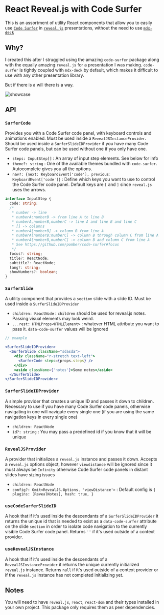 # React Reveal.js with Code Surfer

This is an assortment of utility React components that allow you to easily use
[`Code Surfer`](https://github.com/pomber/code-surfer) in [`reveal.js`](https://revealjs.com/)
presentations, without the need to use [`mdx-deck`](https://github.com/jxnblk/mdx-deck)

## Why?

I created this after I struggled using the amazing `code-surfer` package along with the equally amazing `reveal.js` 
for a presentation I was making. `code-surfer` is tightly coupled with `mdx-deck` by default, which makes
it difficult to use with any other presentation library.

But if there is a will there is a way.

![showcase](./assets/showcase.gif)

## API

### `SurferCode`

Provides you with a Code Surfer code panel, with keyboard controls and animations enabled. 
Must be used inside a `RevealJSInstanceProvider`. Should be used inside a `SurferSlideIDProvider` 
if you have many Code Surfer code panels, but can be used without one if you only have one.

- `steps: InputStep[]` : An array of input step elements. See below for info
- `theme?: string` : One of the available themes bundled with `code-surfer`. Autocomplete gives you all the options.
- `nav?: {next: KeyboardEvent['code'], previous: KeyboardEvent['code']}` : Define which keys you want to use to control the Code Surfer code panel. Default keys are `[` and `]` since `reveal.js` uses the arrows.

```typescript
interface InputStep {
  code: string;
  /*
   * number -> line
   * numberA:numberB -> from line A to line B
   * numberA,numberB,numberC -> line A and line B and line C
   * [] -> columns
   * numberA[numberB] -> column B from line A
   * numberA[numberB:numberC] -> column B through column C from line A
   * numberA[numberB,numberC] -> column B and column C from line A
   * See https://github.com/pomber/code-surfer#focus
   */
  focus?: string;
  title?: ReactNode;
  subtitle?: ReactNode;
  lang?: string;
  showNumbers?: boolean;
}
```

### `SurferSlide`

A utility component that provides a `section` slide with a slide ID. Must be used inside a `SurferSlideIDProvider`

- `children: ReactNode` : `children` should be used for reveal.js notes. Passing visual elements may look weird.
- `...rest: HTMLProps<HTMLElement>` : whatever HTML attribute you want to pass it. `data-code-surfer` values will be ignored

```jsx
// example

<SurferSlideIDProvider>
  <SurferSlide className="sdasda">
    <div className="r-stretch text-left">
      <SurferCode steps={props.steps} />
    </div>
    <aside className={'notes'}>Some notes</aside>
  </SurferSlide>
</SurferSlideIDProvider>
```

### `SurferSlideIDProvider`

A simple provider that creates a unique ID and passes it down to children. Necessary to use if 
you have many Code Surfer code panels, otherwise navigating in one will navigate every single one
(if you are using the same navigation keys in every single one)

* `children: ReactNode`
* `id?: string` : You may pass a predefined id if you know that it will be unique

### `RevealJSProvider`

A provider that initializes a `reveal.js` instance and passes it down. Accepts a `reveal.js` options 
object, however `viewdistance` will be ignored since it must always be `Infinity` otherwise 
Code Surfer code panels in distant slides have sizing issues

* `children: ReactNode`
* `config?: Omit<RevealJS.Options, 'viewDistance'>` : Default config is `{ plugins: [RevealNotes], hash: true, }`

### `useCodeSurferSlideID`

A hook that if it's used inside the descendants of a `SurferSlideIDProvider` it returns the unique 
id that is needed to exist as a `data-code-surfer` attribute on the slide `section` in order to 
isolate code navigation to the currently visible Code Surfer code panel. Returns `''` if it's 
used outside of a context provider.

### `useRevealJSInstance`

A hook that if it's used inside the descendants of a `RevealJSInstanceProvider` it returns the unique 
currently initialized `reveal.js` instance. Returns `null` if it's 
used outside of a context provider or if the `reveal.js` instance has not completed initializing yet.

## Notes

You will need to have `reveal.js`, `react`, `react-dom` and their types installed in your own project.
This package only requires them as peer dependencies.
